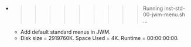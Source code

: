 * >>>>>>>>> Running inst-std-00-jwm-menu.sh ...
  * Add default standard menus in JWM.
  * Disk size = 2919760K. Space Used = 4K. Runtime = 00:00:00:00.
